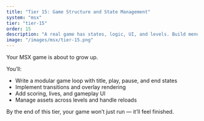 ```yaml
---
title: "Tier 15: Game Structure and State Management"
system: "msx"
tier: "tier-15"
order: 15
description: "A real game has states, logic, UI, and levels. Build menus, game loops, overlays, and transitions that make your project feel like a product."
image: "/images/msx/tier-15.png"
---
```


Your MSX game is about to grow up.

You’ll:
- Write a modular game loop with title, play, pause, and end states
- Implement transitions and overlay rendering
- Add scoring, lives, and gameplay UI
- Manage assets across levels and handle reloads

By the end of this tier, your game won’t just run — it’ll feel finished.

